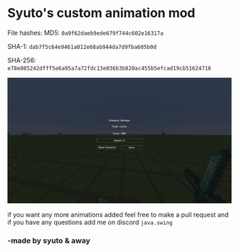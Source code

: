 # Syuto's custom animation mod

File hashes:
MD5: `0a9f62daeb9ede679f744c602e16317a` 

SHA-1: `dab7f5c64e9461a012e68ab944da7d9fba605b0d`

SHA-256: `e78e085242dfff5e6a95a7a72fdc13e036b3b820ac455b5efcad19cb51624716`

<img src="resources/gui.png" alt="Gui screenshot"/>

if you want any more animations added feel free to make a pull request and if you have any questions add me on discord `java.swing`


### -made by syuto & away

